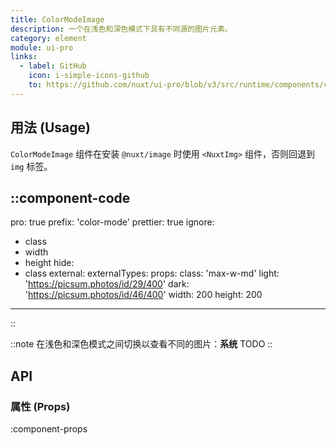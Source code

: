 ```yaml
---
title: ColorModeImage
description: 一个在浅色和深色模式下具有不同源的图片元素。
category: element
module: ui-pro
links:
  - label: GitHub
    icon: i-simple-icons-github
    to: https://github.com/nuxt/ui-pro/blob/v3/src/runtime/components/color-mode/ColorModeImage.vue
---
```


## 用法 (Usage)

`ColorModeImage` 组件在安装 `@nuxt/image` 时使用 `<NuxtImg>` 组件，否则回退到 `img` 标签。

::component-code
---
pro: true
prefix: 'color-mode'
prettier: true
ignore:
  - class
  - width
  - height
hide:
  - class
external:
externalTypes:
props:
  class: 'max-w-md'
  light: 'https://picsum.photos/id/29/400'
  dark: 'https://picsum.photos/id/46/400'
  width: 200
  height: 200
---
::

::note
在浅色和深色模式之间切换以查看不同的图片：**系统** TODO
::

## API


### 属性 (Props)

:component-props
